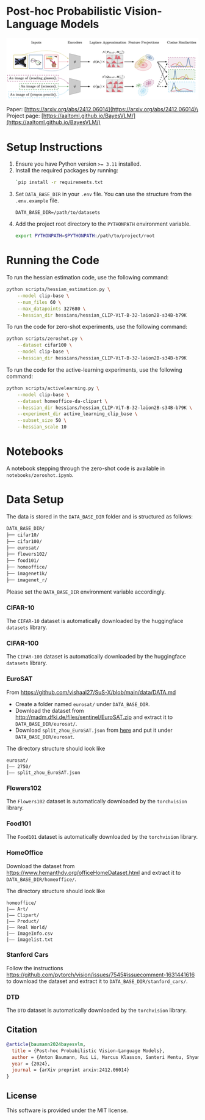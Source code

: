 # Post-hoc Probabilistic Vision-Language Models

![image](pipeline.png)

Paper: [https://arxiv.org/abs/2412.06014](https://arxiv.org/abs/2412.06014)\
Project page: [https://aaltoml.github.io/BayesVLM/](https://aaltoml.github.io/BayesVLM/)

# Setup Instructions
1. Ensure you have Python version `>= 3.11` installed.
2. Install the required packages by running:
   ```bash
   `pip install -r requirements.txt
   ```
3. Set `DATA_BASE_DIR` in your `.env` file. You can use the structure from the `.env.example` file.
   ```
   DATA_BASE_DIR=/path/to/datasets
   ```
4. Add the project root directory to the `PYTHONPATH` environment variable.
   ```bash
   export PYTHONPATH=$PYTHONPATH:/path/to/project/root
   ```

# Running the Code
To run the hessian estimation code, use the following command:
```bash
python scripts/hessian_estimation.py \
    --model clip-base \
    --num_files 60 \
    --max_datapoints 327680 \
    --hessian_dir hessians/hessian_CLIP-ViT-B-32-laion2B-s34B-b79K
```

To run the code for zero-shot experiments, use the following command:
```bash
python scripts/zeroshot.py \
    --dataset cifar100 \
    --model clip-base \
    --hessian_dir hessians/hessian_CLIP-ViT-B-32-laion2B-s34B-b79K
```

To run the code for the active-learning experiments, use the following command:
```bash
python scripts/activelearning.py \
    --model clip-base \
    --dataset homeoffice-da-clipart \
    --hessian_dir hessians/hessian_CLIP-ViT-B-32-laion2B-s34B-b79K \
    --experiment_dir active_learning_clip_base \
    --subset_size 50 \
    --hessian_scale 10 
```

# Notebooks
A notebook stepping through the zero-shot code is available in `notebooks/zeroshot.ipynb`.

# Data Setup
The data is stored in the `DATA_BASE_DIR` folder and is structured as follows:
```bash
DATA_BASE_DIR/
├── cifar10/
├── cifar100/
├── eurosat/
├── flowers102/
├── food101/
├── homeoffice/
├── imagenet1k/
├── imagenet_r/
```
Please set the `DATA_BASE_DIR` environment variable accordingly.

### CIFAR-10
The `CIFAR-10` dataset is automatically downloaded by the huggingface `datasets` library.

### CIFAR-100
The `CIFAR-100` dataset is automatically downloaded by the huggingface `datasets` library.

### EuroSAT
From https://github.com/vishaal27/SuS-X/blob/main/data/DATA.md
- Create a folder named `eurosat/` under `DATA_BASE_DIR`.
- Download the dataset from http://madm.dfki.de/files/sentinel/EuroSAT.zip and extract it to `DATA_BASE_DIR/eurosat/`.
- Download `split_zhou_EuroSAT.json` from [here](https://drive.google.com/file/d/1Ip7yaCWFi0eaOFUGga0lUdVi_DDQth1o/view?usp=sharing) and put it under `DATA_BASE_DIR/eurosat`.

The directory structure should look like
```
eurosat/
|–– 2750/
|–– split_zhou_EuroSAT.json
```

### Flowers102
The `Flowers102` dataset is automatically downloaded by the `torchvision` library.

### Food101
The `Food101` dataset is automatically downloaded by the `torchvision` library.

### HomeOffice
Download the dataset from https://www.hemanthdv.org/officeHomeDataset.html and extract it to `DATA_BASE_DIR/homeoffice/`.

The directory structure should look like
```
homeoffice/
|–– Art/
|–– Clipart/
|–– Product/
|–– Real World/
|–– ImageInfo.csv
|–– imagelist.txt
```

### Stanford Cars
Follow the instructions https://github.com/pytorch/vision/issues/7545#issuecomment-1631441616 to download the dataset and extract it to `DATA_BASE_DIR/stanford_cars/`.

### DTD
The `DTD` dataset is automatically downloaded by the `torchvision` library.

## Citation

```bibtex
@article{baumann2024bayesvlm,
  title = {Post-hoc Probabilistic Vision-Language Models},
  author = {Anton Baumann, Rui Li, Marcus Klasson, Santeri Mentu, Shyamgopal Karthik, Zeynep Akata, Arno Solin and Martin Trapp},
  year = {2024},
  journal = {arXiv preprint arxiv:2412.06014}
}
```

## License
This software is provided under the MIT license.
